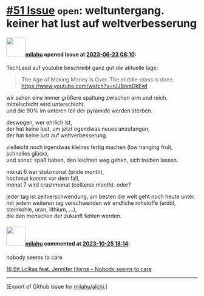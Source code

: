 # [\#51 Issue](https://github.com/milahu/alchi/issues/51) `open`: weltuntergang. keiner hat lust auf weltverbesserung

#### <img src="https://avatars.githubusercontent.com/u/12958815?v=4" width="50">[milahu](https://github.com/milahu) opened issue at [2023-06-23 08:10](https://github.com/milahu/alchi/issues/51):

TechLead auf youtube beschreibt ganz gut die aktuelle lage:

> The Age of Making Money is Over. The middle-class is done.  
> <https://www.youtube.com/watch?v=rJJBnmDkEwI>

wir sehen eine immer größere spaltung zwischen arm und reich.  
mittelschicht wird unterschicht.  
und die 90% im unteren teil der pyramide werden sterben.

deswegen, wer ehrlich ist,  
der hat keine lust, um jetzt irgendwas neues anzufangen,  
der hat keine lust auf weltverbesserung.

vielleicht noch irgendwas kleines fertig machen (low hanging fruit,
schnelles glück),  
und sonst: spaß haben, den leichten weg gehen, sich treiben lassen.

monat 6 war stolzmonat (pride month),  
hochmut kommt vor dem fall,  
monat 7 wird crashmonat (collapse month). oder?

jeder tag ist zeitverschwendung, am besten die welt geht noch heute
unter.  
mit jedem weiteren tag verschwenden wir endliche rohstoffe (erdöl,
steinkohle, uran, lithium, ...),  
die den menschen der zukunft fehlen werden.

#### <img src="https://avatars.githubusercontent.com/u/12958815?v=4" width="50">[milahu](https://github.com/milahu) commented at [2023-10-25 18:14](https://github.com/milahu/alchi/issues/51#issuecomment-1779805345):

nobody seems to care

[16 Bit Lolitas feat. Jennifer Horne - Nobody seems to
care](https://soundcloud.com/journeyofsound/16-bit-lolitas-feat-jennifer)

------------------------------------------------------------------------

\[Export of Github issue for
[milahu/alchi](https://github.com/milahu/alchi).\]
